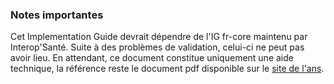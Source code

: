 ### Notes importantes

Cet Implementation Guide devrait dépendre de l'IG fr-core maintenu par Interop'Santé. Suite à des problèmes de validation, celui-ci ne peut pas avoir lieu. En attendant, ce document constitue uniquement une aide technique, la référence reste le document pdf disponible sur le [site de l'ans](https://esante.gouv.fr/volet-gestion-dagendas-partages).

<!-- ### Introduction

Ce document présente les spécifications techniques d’interopérabilité de mise en œuvre du volet Gestion d’agendas partagés du CI-SIS. Sa production est basée sur l’étude métier de ce volet (cf. CI-SIS Etude métier – Gestion d’agendas partagés).

#### Lectorat cible 

Ce document s’adresse aux développeurs des interfaces interopérables des systèmes implémentant le volet « Gestion d’agendas partagés » ou à toute autre personne intervenant dans le processus de mise en place de ces interfaces.

Cette spécification technique s’appuie sur le standard HL7 FHIR et plus particulièrement à un sous-ensemble des ressources définies par ce standard ainsi que sur la notion d’extension et de profilage des ressources. Pour les opérations sur les ressources, l’API HTTP REST définie par le standard HL7 FHIR est mise en œuvre. L’hypothèse est faite que le lecteur est familier de ces concepts.

#### Standards utilisés 

Ces spécifications techniques se basent sur le standard HL7 FHIR (R4). Elles font référence à un certain nombre de ressources du standard ainsi qu'aux spécifications de l'API REST FHIR, basée sur le protocole HTTP. La syntaxe retenue est la syntaxe JSON.

##### Ressources utilisées 

Les ressources utilisées sont les suivantes :
* Patient (NM N).
* Practitioner (NM 3)
* PractitionerRole (NM 2)
* RelatedPerson (NM 2)
* Location (NM 3)
* HealthcareService (NM 2)
* Organization (NM 3)
* Device (NM 2)
* Schedule (NM 3)
* Slot (NM 3)
* Appointment (NM 3)


##### Profils utilisés

Des ressources FHIR ont été profilées pour le contexte français et sont utilisés dans le cadre des spécifications techniques du volet « Gestion d’agendas partagés ».
Deux sources seront utilisées dans le cadre de ce volet :
* Les profils FHIR « FrPatient », « FrPractitioner », « FrLocation », « FrHealthcareService », « FrOrganization », « FrRelatedPerson », « FrSchedule », « FrSlot » et « FrAppointment » publiés par HL7 France sont utilisés dans ce volet. Les présentes spécifications se basent sur les profils du package [hl7-france-fhir.administrative 11.2021.11](https://simplifier.net/packages/hl7-france-fhir.administrative/11.2021.1).
* Dans le cadre de l’annuaire santé, l’ANS met à disposition un service national de publication des données des professionnels et des structures au [format FHIR](https://esante.gouv.fr/sites/default/files/media_entity/documents/annuaire_interrogation-synchrone-v1_dsft_2020_06-30_v1.0.pdf); deux profils de l’annuaire santé, à savoir « PractitionerRoleProfessionalRoleRASS », « PractitionerRoleOrganizationalRoleRASS » sont utilisés pour le cas d’usage gestion d’agenda partagé. Les présentes spécifications se basent sur les profils du package [ANS.annuaire.fhir.r4 0.2.0](https://simplifier.net/packages/ans.annuaire.fhir.r4/0.2.0).

Le tableau ci-après spécifie les profils utilisés pour les ressources et types de données mentionnés dans ce document. Pour les ressources et types de données non mentionnés dans ce tableau, le profil à utiliser est celui défini par HL7 FHIR.

| **Ressource** | **Profil** | **Description** |
| ----- | ----- | ----- |
| Patient | FrPatient | Ce profil spécifie les identifiants de patient utilisés en France. Il utilise des extensions internationales (birthplace et nationalité) et ajoute des extensions propres à la France. |
| Practitioner | FrPractitioner | Ce profil contraint les types d'identifiants du professionnel en France. |
| PractitionerRole | PractitionerRolePRofessionalRoleRASS | Ce profil permet de spécifier la ou les professions du PS autorisées pour un exercice en France. |
| PractitionerRole | PractitionerRoleOrganizationalRoleRASS | Ce profil permet de spécifier le rôle (la situation d'exercice) du PS dans le contexte d'une organisation. |
| Location | FrLocation | Ce profil spécifie les rôles joués par un lieu en France. |
| HealthcareService | FrHealthcareService | Ce profil spécifie les services en France. |
| Organization | FrOrganization | Ce profil spécifie les types d'identifiants pour l'organisation en France, et ajoute des extensions françaises. |
| Schedule | FrSchedule | Ce profil redéfinit l'élément serviceType de façon à associer le service avec la durée du service. Il ajoute également une extension qui précise les périodes de disponibilités/non disponibilités de la vacation. |
| Slot | FrSlot | Ce profil spécifie la spécialité du praticien requise pour le rendez-vous. |
| Appointment | FrAppointment | Ce profil ajoute l'opérateur qui a créé/modifié/annulé le RDV. Il permet également de référencer éventuellement un RDV annulé et/ou un document lié au RDV. |

**Note éditoriale**

Dans l’ensemble de ce document, lorsqu’il est fait référence aux ressources Patient, Practitioner, Location, HealthcareService, RelatedPerson, Organization, Schedule, Slot et Appointment, il est entendu que le profil français (respectivement FrPatient , FrPractitioner , FrLocation, FrHealthcareService, FrRelatedPerson, FrOrganization, FrSchedule, FrSlot et FrAppointment) doit être utilisé.
De même, lorsqu’il est fait référence à la ressource PractitionerRole, les profils français « PractitionerRoleProfessionalRoleRASS », « PractitionerRoleOrganizationalRoleRASS » doivent être utilisés.

#### Utilisation

Les spécifications techniques présentées dans ce volet ne présagent pas des conditions de leur mise en œuvre dans le cadre d’un système d’information partagé. Il appartient à tout responsable de traitement de s’assurer que les services utilisant ces spécifications respectent les cadres et bonnes pratiques applicables à ce genre de service (ex. cadre juridique, ergonomie, accessibilité…).

Il est à noter que les contraintes de sécurité concernant les flux échangés ne sont pas traitées dans ce document. Celles-ci sont du ressort de chaque responsable de l’implémentation du mécanisme qui est dans l’obligation de se conformer au cadre juridique en la matière. L’ANS propose des référentiels dédiés à la politique de sécurité (la
[PGSSI-S](http://esante.gouv.fr/services/politique-generale-de-securite-des-systemes-d-information-de-sante-pgssi-s/en-savoir-plus-0)) et des mécanismes de sécurisation sont définis dans les volets de la [couche Transport](http://esante.gouv.fr/services/referentiels/ci-sis/espace-publication/couche-transport) du Cadre d’Interopérabilité des systèmes d’information de santé (CI-SIS).

#### Les scénarios d'implémentation
Les présentes spécifications techniques définissent des flux pouvant s’appliquer à deux scénarios d’implémentation :
* **Gestion centralisée d’agendas**

Le système gestionnaire d’agenda gère les disponibilités et les rendez-vous des ressources de manière centralisée. Les systèmes initiateurs sollicitent ponctuellement le gestionnaire d’agenda en lui envoyant des déclarations de nouvelles disponibilités des ressources, des requêtes de recherche de disponibilités de ressources ou des demandes de rendez-vous.

* **Gestion déléguée d’agendas**

Dans ce scénario le système initiateur peut gérer, par délégation du gestionnaire d’agendas, les disponibilités des ressources et la prise de rendez-vous. Des échanges fréquents de synchronisation des disponibilités et des rendez-vous entre ces acteurs doivent donc être optimisés notamment en termes de volumétrie. -->